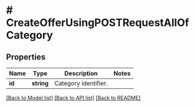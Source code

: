 # # CreateOfferUsingPOSTRequestAllOfCategory

## Properties

Name | Type | Description | Notes
------------ | ------------- | ------------- | -------------
**id** | **string** | Category identifier. |

[[Back to Model list]](../../README.md#models) [[Back to API list]](../../README.md#endpoints) [[Back to README]](../../README.md)
